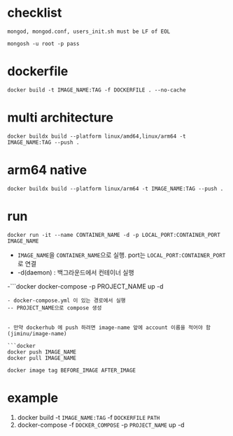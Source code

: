 # checklist

```
mongod, mongod.conf, users_init.sh must be LF of EOL
```

```
mongosh -u root -p pass
```


# dockerfile

```docker
docker build -t IMAGE_NAME:TAG -f DOCKERFILE . --no-cache
```

# multi architecture
```docker
docker buildx build --platform linux/amd64,linux/arm64 -t IMAGE_NAME:TAG --push .
```

# arm64 native
```docker
docker buildx build --platform linux/arm64 -t IMAGE_NAME:TAG --push .
```

# run

```docker
docker run -it --name CONTAINER_NAME -d -p LOCAL_PORT:CONTAINER_PORT IMAGE_NAME
```
- `IMAGE_NAME`을 `CONTAINER_NAME`으로 실행. port는 `LOCAL_PORT:CONTAINER_PORT`로 연결
- -d(daemon) : 백그라운드에서 컨테이너 실행
    
-```docker
docker-compose -p PROJECT_NAME up -d
```
- docker-compose.yml 이 있는 경로에서 실행
-- PROJECT_NAME으로 compose 생성


- 만약 dockerhub 에 push 하려면 image-name 앞에 account 이름을 적어야 함(jiminu/image-name)

```docker
docker push IMAGE_NAME
docker pull IMAGE_NAME
```

```docker
docker image tag BEFORE_IMAGE AFTER_IMAGE
```

# example
1. docker build -t `IMAGE_NAME:TAG` -f `DOCKERFILE` `PATH`
2. docker-compose -f `DOCKER_COMPOSE` -p `PROJECT_NAME` up -d